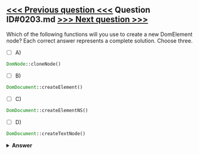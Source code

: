 [<<< Previous question <<<](0202.md)   Question ID#0203.md   [>>> Next question >>>](0204.md)
---

Which of the following functions will you use to create a new DomElement node?
Each correct answer represents a complete solution. Choose three.

- [ ] A)
```php
DomNode::cloneNode()

```

- [ ] B)
```php
DomDocument::createElement()
```

- [ ] C)
```php
DomDocument::createElementNS()
```

- [ ] D)
```php
DomDocument::createTextNode()
```


<details><summary><b>Answer</b></summary>
<p>
  Answer: <strong>B, C, D</strong>
</p>
</details>
